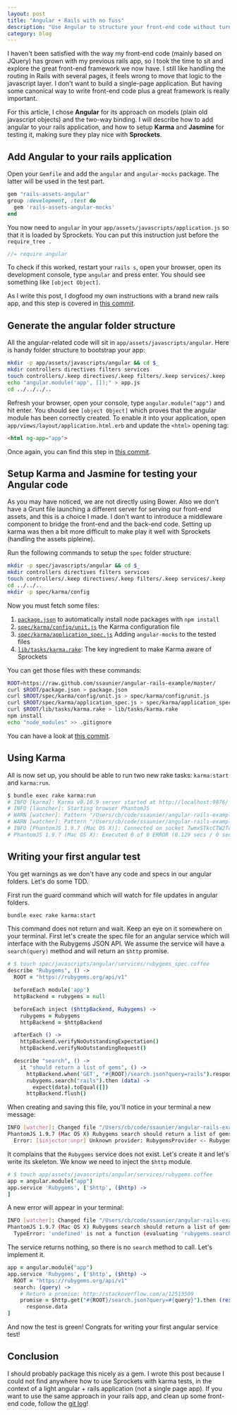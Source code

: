 ```yaml
---
layout: post
title: "Angular + Rails with no fuss"
description: "Use Angular to structure your front-end code without turning it into a single page application"
category: blog
---
```


I haven't been satisfied with the way my front-end code (mainly based on JQuery) has grown with my previous rails app, so I took the time to sit and explore the great front-end framework we now have. I still like handling the routing in Rails with several pages, it feels wrong to move that logic to the javascript layer. I don't want to build a single-page application. But having some canonical way to write front-end code plus a great framework is really important.

For this article, I chose **Angular** for its approach on models (plain old javascript objects) and the two-way binding. I will describe how to add angular to your rails application, and how to setup **Karma** and **Jasmine** for testing it, making sure they play nice with **Sprockets**.

## Add Angular to your rails application

Open your `Gemfile` and add the `angular` and `angular-mocks` package. The latter will be used in the test part.

```ruby
gem "rails-assets-angular"
group :development, :test do
  gem 'rails-assets-angular-mocks'
end
```

You now need to `angular` in your `app/assets/javascripts/application.js` so that it is loaded by Sprockets.
You can put this instruction just before the `require_tree .`

```js
//= require angular
```

To check if this worked, restart your `rails s`, open your browser, open its development console, type `angular` and press enter. You should see something like `[object Object]`.

As I write this post, I dogfood my own instructions with a brand new rails app, and this step is covered in [this commit](https://github.com/ssaunier/angular-rails-example/commit/f1f8a86d7c8d6c3cf5498f78a480a9f9700cb3a6).

## Generate the angular folder structure

All the angular-related code will sit in `app/assets/javascripts/angular`. Here is handy folder structure to bootstrap your app:

```bash
mkdir -p app/assets/javascripts/angular && cd $_
mkdir controllers directives filters services
touch controllers/.keep directives/.keep filters/.keep services/.keep
echo "angular.module('app', []);" > app.js
cd ../../../..
```

Refresh your browser, open your console, type `angular.module("app")` and hit enter.
You should see `[object Object]` which proves that the angular module has been correctly
created. To enable it into your application, open `app/views/layout/application.html.erb`
and update the `<html>` opening tag:

```html
<html ng-app="app">
```

Once again, you can find this step in [this commit](https://github.com/ssaunier/angular-rails-example/commit/1b425ecb324c768eb0d5be86b3d757731a48cc35).

## Setup Karma and Jasmine for testing your Angular code

As you may have noticed, we are not directly using Bower. Also we don't have a Grunt file launching a different server for serving our front-end assets, and this is a choice I made. I don't want to introduce a middleware component to bridge the front-end and the back-end code. Setting up karma was then a bit more difficult to make play it well with Sprockets (handling the assets pipleine).

Run the following commands to setup the `spec` folder structure:

```bash
mkdir -p spec/javascripts/angular && cd $_
mkdir controllers directives filters services
touch controllers/.keep directives/.keep filters/.keep services/.keep
cd ../../..
mkdir -p spec/karma/config
```

Now you must fetch some files:

1. [`package.json`](https://github.com/ssaunier/angular-rails-example/blob/master/package.json) to automatically install node packages with `npm install`
1. [`spec/karma/config/unit.js`](https://github.com/ssaunier/angular-rails-example/blob/master/spec/karma/config/unit.js) the Karma configuration file
1. [`spec/karma/application_spec.js`](https://github.com/ssaunier/angular-rails-example/blob/master/spec/karma/application_spec.js) Adding `angular-mocks` to the tested files
1. [`lib/tasks/karma.rake`](https://github.com/ssaunier/angular-rails-example/blob/master/lib/tasks/karma.rake): The key ingredient to make Karma aware of Sprockets

You can get those files with these commands:

```bash
ROOT=https://raw.github.com/ssaunier/angular-rails-example/master/
curl $ROOT/package.json > package.json
curl $ROOT/spec/karma/config/unit.js > spec/karma/config/unit.js
curl $ROOT/spec/karma/application_spec.js > spec/karma/application_spec.js
curl $ROOT/lib/tasks/karma.rake > lib/tasks/karma.rake
npm install
echo "node_modules" >> .gitignore
```

You can have a look at [this commit](https://github.com/ssaunier/angular-rails-example/commit/058bc21292e1bb119b37c01ced95c8a775529b4f).

## Using Karma

All is now set up, you should be able to run two new rake tasks: `karma:start` and `karma:run`.

```bash
$ bundle exec rake karma:run
# INFO [karma]: Karma v0.10.9 server started at http://localhost:9876/
# INFO [launcher]: Starting browser PhantomJS
# WARN [watcher]: Pattern "/Users/cb/code/ssaunier/angular-rails-example/app/assets/javascripts/angular/*/*.{coffee,js}" does not match any file.
# WARN [watcher]: Pattern "/Users/cb/code/ssaunier/angular-rails-example/spec/javascripts/**/*_spec.{coffee,js}" does not match any file.
# INFO [PhantomJS 1.9.7 (Mac OS X)]: Connected on socket 7wmxSTkcCTW2TcUF9Uk0
# PhantomJS 1.9.7 (Mac OS X): Executed 0 of 0 ERROR (0.129 secs / 0 secs)
```

## Writing your first angular test

You get warnings as we don't have any code and specs in our angular folders. Let's do some TDD.

First run the guard command which will watch for file updates in angular folders.

```bash
bundle exec rake karma:start
```

This command does not return and wait. Keep an eye on it somewhere on your terminal.
First let's create the spec file for an angular service which will interface with the
Rubygems JSON API. We assume the service will have a `search(query)` method and
will return an `$http` promise.

```coffee
# $ touch spec/javascripts/angular/services/rubygems_spec.coffee
describe "Rubygems", () ->
  ROOT = "https://rubygems.org/api/v1"

  beforeEach module('app')
  httpBackend = rubygems = null

  beforeEach inject ($httpBackend, Rubygems) ->
    rubygems = Rubygems
    httpBackend = $httpBackend

  afterEach () ->
    httpBackend.verifyNoOutstandingExpectation()
    httpBackend.verifyNoOutstandingRequest()

  describe "search", () ->
    it "should return a list of gems", () ->
      httpBackend.when('GET', "#{ROOT}/search.json?query=rails").respond([])
      rubygems.search("rails").then (data) ->
        expect(data).toEqual([])
      httpBackend.flush()
```

When creating and saving this file, you'll notice in your terminal a new message:

```bash
INFO [watcher]: Changed file "/Users/cb/code/ssaunier/angular-rails-example/spec/javascripts/angular/services/rubygems_spec.coffee".
PhantomJS 1.9.7 (Mac OS X) Rubygems search should return a list of gems FAILED
  Error: [$injector:unpr] Unknown provider: RubygemsProvider <- Rubygems
```

It complains that the `Rubygems` service does not exist. Let's create it
and let's write its skeleton. We know we need to inject the `$http` module.

```coffee
# $ touch app/assets/javascripts/angular/services/rubygems.coffee
app = angular.module("app")
app.service 'Rubygems', ['$http', ($http) ->
]
```

A new error will appear in your terminal:

```bash
INFO [watcher]: Changed file "/Users/cb/code/ssaunier/angular-rails-example/app/assets/javascripts/angular/services/rubygems.coffee".
PhantomJS 1.9.7 (Mac OS X) Rubygems search should return a list of gems FAILED
  TypeError: 'undefined' is not a function (evaluating 'rubygems.search("rails")')
```

The service returns nothing, so there is no `search` method to call. Let's implement it.

```coffee
app = angular.module("app")
app.service 'Rubygems', ['$http', ($http) ->
  ROOT = "https://rubygems.org/api/v1"
  search: (query) ->
    # Return a promise: http://stackoverflow.com/a/12513509
    promise = $http.get("#{ROOT}/search.json?query=#{query}").then (response) ->
      response.data
]
```

And now the test is green! Congrats for writing your first angular service test!

## Conclusion

I should probably package this nicely as a gem. I wrote this post because I could not
find anywhere how to use Sprockets with karma tests, in the context of a light angular + rails
application (not a single page app). If you want to use the same approach in your rails app, and
clean up some front-end code, follow the [git log](https://github.com/ssaunier/angular-rails-example/commits/master)!